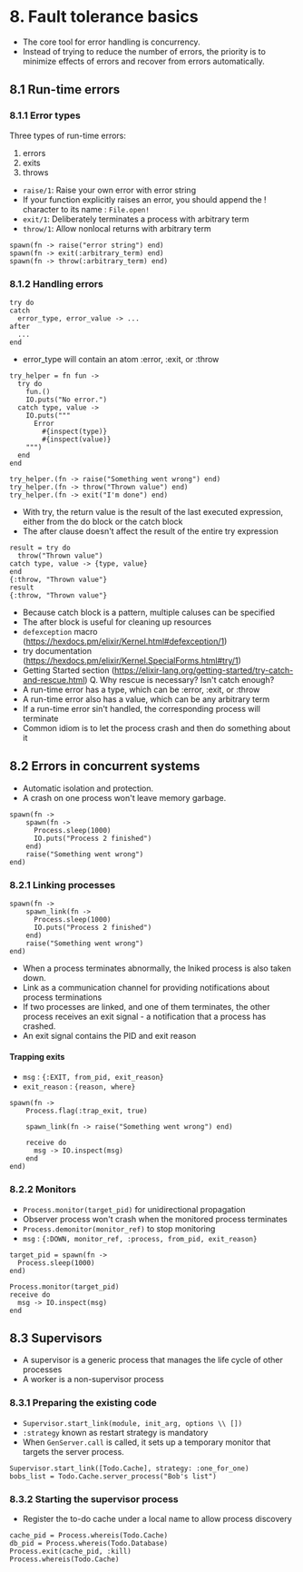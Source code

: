 # 8. Fault tolerance basics
- The core tool for error handling is concurrency.
- Instead of trying to reduce the number of errors, the priority is to minimize effects of errors and recover from errors automatically.
## 8.1 Run-time errors
### 8.1.1 Error types
Three types of run-time errors:
1. errors
2. exits
3. throws
- `raise/1`: Raise your own error with error string
- If your function explicitly raises an error, you should append the ! character to its name : `File.open!`
- `exit/1`: Deliberately terminates a process with arbitrary term
- `throw/1`: Allow nonlocal returns with arbitrary term
```
spawn(fn -> raise("error string") end)
spawn(fn -> exit(:arbitrary_term) end)
spawn(fn -> throw(:arbitrary_term) end)
```
### 8.1.2 Handling errors
```
try do
catch
  error_type, error_value -> ...
after
  ...
end
```
- error_type will contain an atom :error, :exit, or :throw
```
try_helper = fn fun ->
  try do
    fun.()
    IO.puts("No error.")
  catch type, value ->
    IO.puts("""
      Error
        #{inspect(type)}
        #{inspect(value)}
    """)
  end
end

try_helper.(fn -> raise("Something went wrong") end)
try_helper.(fn -> throw("Thrown value") end)
try_helper.(fn -> exit("I'm done") end)
```
- With try, the return value is the result of the last executed expression, either from the do block or the catch block
- The after clause doesn't affect the result of the entire try expression
```
result = try do
  throw("Thrown value")
catch type, value -> {type, value}
end
{:throw, "Thrown value"}
result
{:throw, "Thrown value"}
```
- Because catch block is a pattern, multiple caluses can be specified
- The after block is useful for cleaning up resources
- `defexception` macro (https://hexdocs.pm/elixir/Kernel.html#defexception/1)
- try documentation (https://hexdocs.pm/elixir/Kernel.SpecialForms.html#try/1)
- Getting Started section (https://elixir-lang.org/getting-started/try-catch-and-rescue.html)
Q. Why rescue is necessary? Isn't catch enough?
- A run-time error has a type, which can be :error, :exit, or :throw
- A run-time error also has a value, which can be any arbitrary term
- If a run-time error sin't handled, the corresponding process will terminate
- Common idiom is to let the process crash and then do something about it
## 8.2 Errors in concurrent systems
- Automatic isolation and protection.
- A crash on one process won't leave memory garbage.
```
spawn(fn -> 
    spawn(fn -> 
      Process.sleep(1000)
      IO.puts("Process 2 finished")
    end)
    raise("Something went wrong")
end)
```
### 8.2.1 Linking processes
```
spawn(fn -> 
    spawn_link(fn -> 
      Process.sleep(1000)
      IO.puts("Process 2 finished")
    end)
    raise("Something went wrong")
end)
```
- When a process terminates abnormally, the lniked process is also taken down.
- Link as a communication channel for providing notifications about process terminations
- If two processes are linked, and one of them terminates, the other process receives an exit signal - a notification that a process has crashed.
- An exit signal contains the PID and exit reason
#### Trapping exits
- `msg` : `{:EXIT, from_pid, exit_reason}`
- `exit_reason` : `{reason, where}`
```
spawn(fn -> 
    Process.flag(:trap_exit, true)

    spawn_link(fn -> raise("Something went wrong") end)
    
    receive do
      msg -> IO.inspect(msg)
    end
end)
```
### 8.2.2 Monitors
- `Process.monitor(target_pid)` for unidirectional propagation
- Observer process won't crash when the monitored process terminates
- `Process.demonitor(monitor_ref)` to stop monitoring
- `msg` : `{:DOWN, monitor_ref, :process, from_pid, exit_reason}`
```
target_pid = spawn(fn -> 
  Process.sleep(1000)
end)

Process.monitor(target_pid)
receive do
  msg -> IO.inspect(msg)
end
```
## 8.3 Supervisors
- A supervisor is a generic process that manages the life cycle of other processes
- A worker is a non-supervisor process
### 8.3.1 Preparing the existing code
- `Supervisor.start_link(module, init_arg, options \\ [])`
- `:strategy` known as restart strategy is mandatory
- When `GenServer.call` is called, it sets up a temporary monitor that targets the server process.
```
Supervisor.start_link([Todo.Cache], strategy: :one_for_one)
bobs_list = Todo.Cache.server_process("Bob's list")
```
### 8.3.2 Starting the supervisor process
- Register the to-do cache under a local name to allow process discovery
```
cache_pid = Process.whereis(Todo.Cache)
db_pid = Process.whereis(Todo.Database)
Process.exit(cache_pid, :kill)
Process.whereis(Todo.Cache)
```
